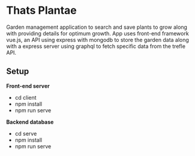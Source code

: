 # Thats Plantae
Garden management application to search and save plants to grow along with providing details for optimum growth. 
App uses front-end framework vue.js, an API using express with mongodb to store the garden data along with a express server using graphql to fetch specific data from the trefle API. 
## Setup
**Front-end server**
* cd client
* npm install
* npm run serve </br>

**Backend database**
* cd serve 
* npm install 
* npm run serve 


